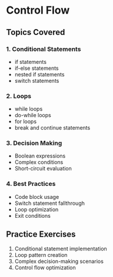 # Control Flow

## Topics Covered

### 1. Conditional Statements
- if statements
- if-else statements
- nested if statements
- switch statements

### 2. Loops
- while loops
- do-while loops
- for loops
- break and continue statements

### 3. Decision Making
- Boolean expressions
- Complex conditions
- Short-circuit evaluation

### 4. Best Practices
- Code block usage
- Switch statement fallthrough
- Loop optimization
- Exit conditions

## Practice Exercises
1. Conditional statement implementation
2. Loop pattern creation
3. Complex decision-making scenarios
4. Control flow optimization 